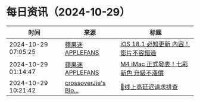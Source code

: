 ﻿# 每日资讯（2024-10-29）

|时间|来源|标题|
|---|---|---|
|2024-10-29 07:05:25|[蘋果迷 APPLEFANS](https://applefans.today/feed/)|[iOS 18.1 必知更新 內容！影片不容錯過](https://applefans.today/video-ios-18-1/)|
|2024-10-29 01:14:47|[蘋果迷 APPLEFANS](https://applefans.today/feed/)|[M4 iMac 正式發表！七彩新色 升級不漲價](https://applefans.today/2024-10-m4-chip-imac-launch/)|
|2024-10-29 10:21:42|[crossoverJie's Blo...](https://crossoverjie.top/atom.xml)|[💢线上高延迟请求排查](http://crossoverjie.top/2024/10/29/ob/%F0%9F%92%A2%E7%BA%BF%E4%B8%8A%E9%AB%98%E5%BB%B6%E8%BF%9F%E8%AF%B7%E6%B1%82%E6%8E%92%E6%9F%A5/)|
